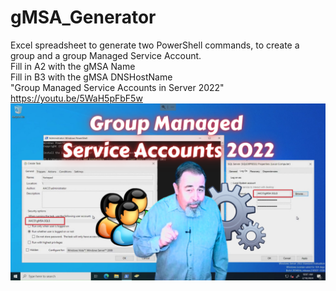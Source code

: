 # gMSA_Generator
Excel spreadsheet to generate two PowerShell commands, to create a group and a group Managed Service Account.  
Fill in A2 with the gMSA Name  
Fill in B3 with the gMSA DNSHostName  
"Group Managed Service Accounts in Server 2022" https://youtu.be/5WaH5pFbF5w  
![](https://github.com/ShotokuTech/gMSA_Generator/blob/main/Group%20Managed%20Service%20Accounts%202022.png)
